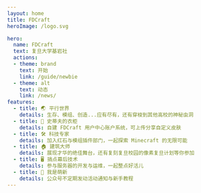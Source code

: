 ```yaml
---
layout: home
title: FDCraft
heroImage: /logo.svg

hero:
  name: FDCraft
  text: 复旦大学基岩社
  actions:
  - theme: brand
    text: 开始
    link: /guide/newbie
  - theme: alt
    text: 动态
    link: /news/
features:
  - title: 🌏 平行世界
    details: 生存、模组、创造...应有尽有，还有穿梭到其他高校的神秘虫洞
  - title: 👔 史蒂夫的衣柜
    details: 自建 FDCraft 用户中心账户系统，可上传分享自定义皮肤
  - title: 🛠️ 科技专家
    details: 加入红石与模组插件部门，一起探索 Minecraft 的无限可能
  - title: 🏠 建筑大师
    details: 展现才华的绝佳舞台，还有复刻复旦校园的像素复旦计划等你参加
  - title: 🖥️ 搞点幕后技术
    details: 参与服务器的开发与运维，一起整点好活儿
  - title: 📖 我是萌新
    details: 公众号不定期发动活动通知与新手教程
---
```

<script setup>
import IndexView from "./IndexView.vue";
</script>

<IndexView/>

<style>
.desc {
  text-align: center;
  color: #999;
  margin-bottom: 2rem;
}

.content img {
  box-shadow: 0px 0px 30px 0px rgba(50, 50, 50, 0.1);
}
</style>
